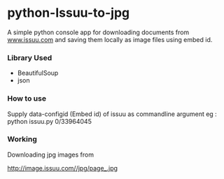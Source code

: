 # python-Issuu-to-jpg
A simple python console app for downloading documents from www.issuu.com and saving them locally as image files using embed id.

### Library Used
- BeautifulSoup
- json

### How to use
Supply data-configid (Embed id) of issuu as commandline argument
eg : python issuu.py 0/33964045

### Working
Downloading jpg images from 

[http://image.issuu.com/<unique documentid>/jpg/page_<num>.jpg](http://www.issuu.com)



